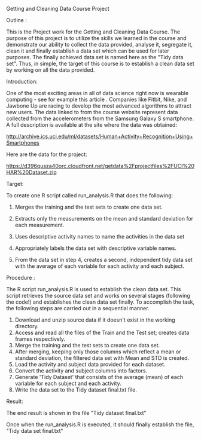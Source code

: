 Getting and Cleaning Data Course Project

Outline :

This is the Project work for the Getting and Cleaning Data Course. The purpose of this project is to utilize the skills we learned in the course and demonstrate our ability to collect the data provided, analyse it, segregate it, clean it and finally establish a data set which can be used for later purposes. The finally achieved data set is named here as the &quot;Tidy data set&quot;. Thus, in simple, the target of this course is to establish a clean data set by working on all the data provided.

Introduction:

One of the most exciting areas in all of data science right now is wearable computing - see for example this article . Companies like Fitbit, Nike, and Jawbone Up are racing to develop the most advanced algorithms to attract new users. The data linked to from the course website represent data collected from the accelerometers from the Samsung Galaxy S smartphone. A full description is available at the site where the data was obtained:

http://archive.ics.uci.edu/ml/datasets/Human+Activity+Recognition+Using+Smartphones

Here are the data for the project:

https://d396qusza40orc.cloudfront.net/getdata%2Fprojectfiles%2FUCI%20HAR%20Dataset.zip

Target:

To create one R script called run\_analysis.R that does the following:

1. Merges the training and the test sets to create one data set.

2. Extracts only the measurements on the mean and standard deviation for each measurement.

3. Uses descriptive activity names to name the activities in the data set

4. Appropriately labels the data set with descriptive variable names.

5. From the data set in step 4, creates a second, independent tidy data set with the average of each variable for each activity and each subject.

Procedure :

The R script run\_analysis.R is used to establish the clean data set. This script retrieves the source data set and works on several stages (following the code!) and establishes the clean data set finally. To accomplish the task, the following steps are carried out in a sequential manner.

1. Download and unzip source data if it doesn&#39;t exist in the working directory.
2. Access and read all the files of the Train and the Test set; creates data frames respectively.
3. Merge the training and the test sets to create one data set.
4. After merging, keeping only those columns which reflect a mean or standard deviation, the filtered data set with Mean and STD is created.
5. Load the activity and subject data provided for each dataset.
6. Convert the activity and subject columns into factors.
7. Generate &#39;Tidy Dataset&#39; that consists of the average (mean) of each variable for each subject and each activity.
8. Write the data set to the Tidy dataset final.txt file.

Result:

The end result is shown in the file &quot;Tidy dataset final.txt&quot;

Once when the run\_analysis.R is executed, it should finally establish the file, &quot;Tidy data set final.txt&quot;
